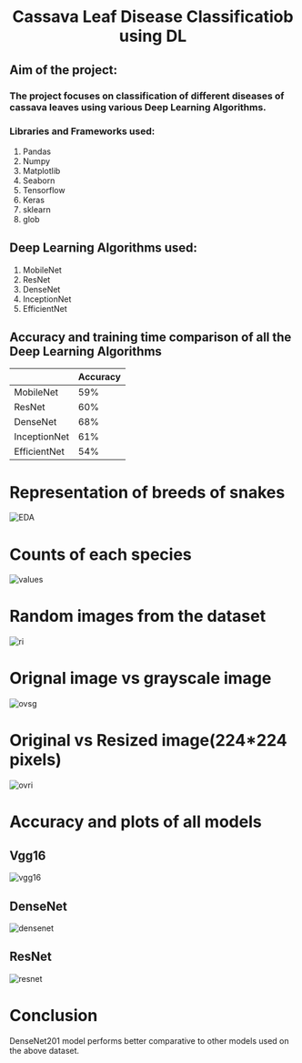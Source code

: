 # <h1 align = "center"> Cassava Leaf Disease Classificatiob using DL</h1>
## Aim of the project: 
### The project focuses on classification of different diseases of cassava leaves using various Deep Learning Algorithms.

###  Libraries and Frameworks used:
1. Pandas
2. Numpy 
3. Matplotlib
4. Seaborn
5. Tensorflow
6. Keras
7. sklearn
8. glob


## Deep Learning Algorithms used:
1. MobileNet
2. ResNet
3. DenseNet
4. InceptionNet
5. EfficientNet

## Accuracy and training time comparison of all the Deep Learning Algorithms
|                    |   Accuracy    |
|--------------------|---------------|
|     MobileNet      |     59%       |
|      ResNet        |     60%       |  
|     DenseNet       |     68%       |
|    InceptionNet    |     61%       |
|    EfficientNet    |     54%       |     

# Representation of breeds of snakes
![EDA](https://github.com/the-silent-geek/DL-Simplified/blob/97358a7e149e84235180ddcc30f8a9d9f4462b77/Snake%20Breed%20Identification/images/snakes.png)

# Counts of each species
![values](https://github.com/the-silent-geek/DL-Simplified/blob/97358a7e149e84235180ddcc30f8a9d9f4462b77/Snake%20Breed%20Identification/images/value%20counts.png)

# Random images from the dataset
![ri](https://github.com/the-silent-geek/DL-Simplified/blob/28d3fb0417b830c98b821c12803e65e19a221f52/Snake%20Breed%20Identification/images/random%20images.png)

# Orignal image vs grayscale image
![ovsg](https://github.com/the-silent-geek/DL-Simplified/blob/28d3fb0417b830c98b821c12803e65e19a221f52/Snake%20Breed%20Identification/images/original%20vs%20grayscale.png)

# Original vs Resized image(224*224 pixels)
![ovri](https://github.com/the-silent-geek/DL-Simplified/blob/28d3fb0417b830c98b821c12803e65e19a221f52/Snake%20Breed%20Identification/images/original%20vs%20resized.png)


# Accuracy and plots of all models

## Vgg16
![vgg16](https://github.com/the-silent-geek/DL-Simplified/blob/97358a7e149e84235180ddcc30f8a9d9f4462b77/Snake%20Breed%20Identification/images/vgg16.png)

## DenseNet
![densenet](https://github.com/the-silent-geek/DL-Simplified/blob/97358a7e149e84235180ddcc30f8a9d9f4462b77/Snake%20Breed%20Identification/images/densenet.png)

## ResNet
![resnet](https://github.com/the-silent-geek/DL-Simplified/blob/97358a7e149e84235180ddcc30f8a9d9f4462b77/Snake%20Breed%20Identification/images/resnet.png)

# Conclusion
DenseNet201 model performs better comparative to other models used on the above dataset.
